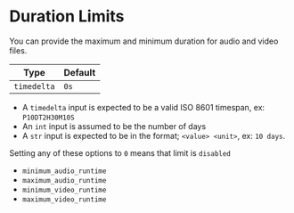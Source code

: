 # Duration Limits

You can provide the maximum and minimum duration for audio and video files.

| Type              | Default  |
|-------------------|----------|
| `timedelta` | `0s`|

- A `timedelta` input is expected to be a valid ISO 8601 timespan, ex: `P10DT2H30M10S`
- An `int` input is assumed to be the number of days
- A  `str` input is expected to be in the format; `<value> <unit>`, ex: `10 days`.

Setting any of these options to `0` means that limit is `disabled`

- `minimum_audio_runtime`
- `maximum_audio_runtime`
- `minimum_video_runtime`
- `maximum_video_runtime`
